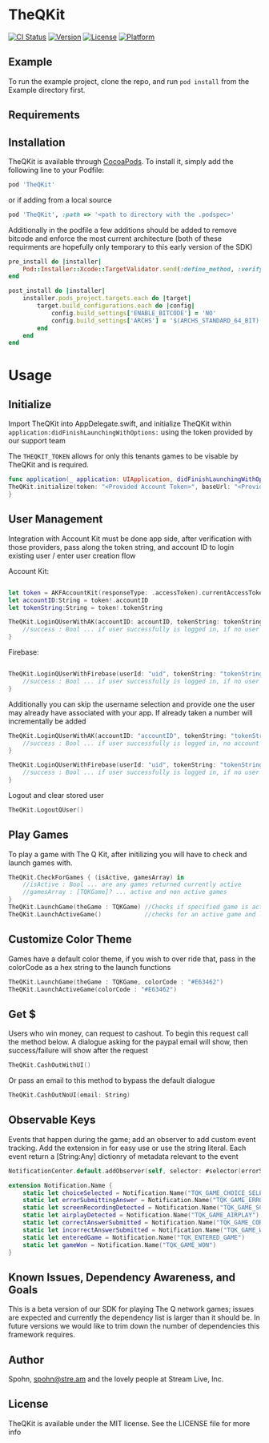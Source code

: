# TheQKit

[![CI Status](https://img.shields.io/travis/Spohn/TheQKit.svg?style=flat)](https://travis-ci.org/Spohn/TheQKit)
[![Version](https://img.shields.io/cocoapods/v/TheQKit.svg?style=flat)](https://cocoapods.org/pods/TheQKit)
[![License](https://img.shields.io/cocoapods/l/TheQKit.svg?style=flat)](https://cocoapods.org/pods/TheQKit)
[![Platform](https://img.shields.io/cocoapods/p/TheQKit.svg?style=flat)](https://cocoapods.org/pods/TheQKit)

## Example

To run the example project, clone the repo, and run `pod install` from the Example directory first.

## Requirements

## Installation

TheQKit is available through [CocoaPods](https://cocoapods.org). To install
it, simply add the following line to your Podfile:

```ruby
pod 'TheQKit'
```
or if adding from a local source

```ruby
pod 'TheQKit', :path => '<path to directory with the .podspec>'
```

Additionally in the podfile a few additions should be added to remove bitcode and enforce the most current architecture (both of these requirments are hopefully only temporary to this early version of the SDK)

```ruby
pre_install do |installer|
    Pod::Installer::Xcode::TargetValidator.send(:define_method, :verify_no_static_framework_transitive_dependencies) {}
end

post_install do |installer|
    installer.pods_project.targets.each do |target|
        target.build_configurations.each do |config|
            config.build_settings['ENABLE_BITCODE'] = 'NO'
            config.build_settings['ARCHS'] = '$(ARCHS_STANDARD_64_BIT)'
        end
    end
end
```

# Usage

## Initialize

Import TheQKit into AppDelegate.swift, and initialize TheQKit within `application:didFinishLaunchingWithOptions:` using the token provided by our support team

The `THEQKIT_TOKEN` allows for only this tenants games to be visable by TheQKit and is required.

```swift
func application(_ application: UIApplication, didFinishLaunchingWithOptions launchOptions: [NSObject: AnyObject]?) -> Bool {
TheQKit.initialize(token: "<Provided Account Token>", baseUrl: "<Provide Base Url>")
}
```

## User Management

Integration with Account Kit must be done app side, after verification with those providers, pass along the token string, and account ID to login existing user  / enter user creation flow

Account Kit:
```swift

let token = AKFAccountKit(responseType: .accessToken).currentAccessToken
let accountID:String = token!.accountID
let tokenString:String = token!.tokenString

TheQKit.LoginQUserWithAK(accountID: accountID, tokenString: tokenString) { (success) in
    //success : Bool ... if user successfully is logged in, if no user exist will be false and account creation flow launches
}
```

Firebase:
```swift

TheQKit.LoginQUserWithFirebase(userId: "uid", tokenString: "tokenString") { (success) in
    //success : Bool ... if user successfully is logged in, if no user exist will be false and account creation flow launches
}
```

Additionally you can skip the username selection and provide one the user may already have associated with your app. If already taken a number will incrementally be added

```swift    
TheQKit.LoginQUserWithAK(accountID: "accountID", tokenString: "tokenString", username : "username") { (success) in
    //success : Bool ... if user successfully is logged in, no account creation flow
}

TheQKit.LoginQUserWithFirebase(userId: "uid", tokenString: "tokenString", username : "username") { (success) in
    //success : Bool ... if user successfully is logged in, if no user exist will be false and account creation flow launches
}
```

Logout and clear stored user

```swift
TheQKit.LogoutQUser()
```

## Play Games
To play a game with The Q Kit, after initilizing you will have to check and launch games with. 
```swift
TheQKit.CheckForGames { (isActive, gamesArray) in
    //isActive : Bool ... are any games returned currently active
    //gamesArray : [TQKGame]? ... active and non active games
}
TheQKit.LaunchGame(theGame : TQKGame) //Checks if specified game is active and launches it
TheQKit.LaunchActiveGame()            //checks for an active game and launches it if avaliable
```

## Customize Color Theme
Games have a default color theme, if you wish to over ride that, pass in the colorCode as a hex string to the launch functions
```swift
TheQKit.LaunchGame(theGame : TQKGame, colorCode : "#E63462") 
TheQKit.LaunchActiveGame(colorCode : "#E63462")         
```

## Get $ 

Users who win money, can request to cashout. To begin this request call the method below. A dialogue asking for the paypal email will show, then success/failure will show after the request

```swift
TheQKit.CashOutWithUI()
```

Or pass an email to this method to bypass the default dialogue

```swift
TheQKit.CashOutNoUI(email: String)
```

## Observable Keys 

Events that happen during the game; add an observer to add custom event tracking. Add the extension in for easy use or use the string literal. Each event return a [String:Any] dictionry of metadata relevant to the event


```swift 
NotificationCenter.default.addObserver(self, selector: #selector(errorSubmittingAnswer), name: .errorSubmittingAnswer, object: nil)

extension Notification.Name {
    static let choiceSelected = Notification.Name("TQK_GAME_CHOICE_SELECTED")
    static let errorSubmittingAnswer = Notification.Name("TQK_GAME_ERROR_SUB_ANSWER")
    static let screenRecordingDetected = Notification.Name("TQK_GAME_SCREEN_RECORDING")
    static let airplayDetected = Notification.Name("TQK_GAME_AIRPLAY")
    static let correctAnswerSubmitted = Notification.Name("TQK_GAME_CORRECT_ANS_SUB")
    static let incorrectAnswerSubmitted = Notification.Name("TQK_GAME_WRONG_ANS_SUB")
    static let enteredGame = Notification.Name("TQK_ENTERED_GAME")
    static let gameWon = Notification.Name("TQK_GAME_WON")
}
```

## Known Issues, Dependency Awareness, and Goals

This is a beta version of our SDK for playing The Q network games; issues are expected and currently the dependency list is larger than it should be. In future versions we would like to trim down the number of dependencies this framework requires.

## Author

Spohn, spohn@stre.am and the lovely people at Stream Live, Inc.

## License

TheQKit is available under the MIT license. See the LICENSE file for more info

